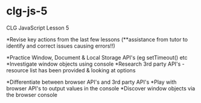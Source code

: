 # clg-js-5
CLG JavaScript Lesson 5

*Revise key actions from the last few lessons (**assistance from tutor to identify and correct issues causing errors!!)

*Practice Window, Document & Local Storage API's (eg setTimeout() etc
*Investigate window objects using console
*Research 3rd party API's - resource list has been provided & looking at options

*Differentiate between browser API's and 3rd party API's
*Play with browser API's to output values in the console
*Discover window objects via the browser console
